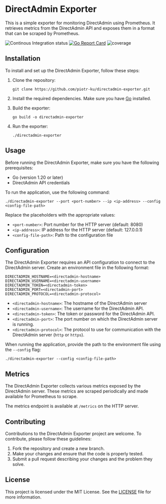 # DirectAdmin Exporter

This is a simple exporter for monitoring DirectAdmin using Prometheus. It retrieves metrics from the DirectAdmin API and exposes them in a format that can be scraped by Prometheus.

![Continous Integration status](https://github.com/piotr-ku/directadmin-exporter/actions/workflows/integration.yml/badge.svg?branch=main) [![Go Report Card](https://goreportcard.com/badge/github.com/piotr-ku/directadmin-exporter)](https://goreportcard.com/report/github.com/piotr-ku/directadmin-exporter) ![coverage](https://raw.githubusercontent.com/piotr-ku/directadmin-exporter/badges/.badges/main/coverage.svg)

## Installation

To install and set up the DirectAdmin Exporter, follow these steps:

1. Clone the repository:

   ```shell
   git clone https://github.com/piotr-ku/directadmin-exporter.git
   ```

2. Install the required dependencies. Make sure you have [Go](https://golang.org/doc/install) installed.

3. Build the exporter:

   ```shell
   go build -o directadmin-exporter
   ```

4. Run the exporter:

   ```shell
   ./directadmin-exporter
   ```

## Usage

Before running the DirectAdmin Exporter, make sure you have the following prerequisites:

- Go (version 1.20 or later)
- DirectAdmin API credentials

To run the application, use the following command:

```shell
./directadmin-exporter --port <port-number> --ip <ip-address> --config <config-file-path>
```

Replace the placeholders with the appropriate values:

- `<port-number>`: Port number for the HTTP server (default: 8080)
- `<ip-address>`: IP address for the HTTP server (default: 127.0.0.1)
- `<config-file-path>`: Path to the configuration file

## Configuration

The DirectAdmin Exporter requires an API configuration to connect to the DirectAdmin server. Create an environment file in the following format:

```
DIRECTADMIN_HOSTNAME=<directadmin-hostname>
DIRECTADMIN_USERNAME=<directadmin-username>
DIRECTADMIN_TOKEN=<directadmin-token>
DIRECTADMIN_PORT=<directadmin-port>
DIRECTADMIN_PROTOCOL=<directadmin-protocol>
```

- `<directadmin-hostname>`: The hostname of the DirectAdmin server
- `<directadmin-username>`: The username for the DirectAdmin API.
- `<directadmin-token>`: The token or password for the DirectAdmin API.
- `<directadmin-port>`: The port number on which the DirectAdmin server is running.
- `<directadmin-protocol>`: The protocol to use for communication with the DirectAdmin server (`http` or `https`).

When running the application, provide the path to the environment file using the `--config` flag:

```shell
./directadmin-exporter --config <config-file-path>
```

## Metrics

The DirectAdmin Exporter collects various metrics exposed by the DirectAdmin server. These metrics are scraped periodically and made available for Prometheus to scrape.

The metrics endpoint is available at `/metrics` on the HTTP server.

## Contributing

Contributions to the DirectAdmin Exporter project are welcome. To contribute, please follow these guidelines:

1. Fork the repository and create a new branch.
2. Make your changes and ensure that the code is properly tested.
3. Submit a pull request describing your changes and the problem they solve.

## License

This project is licensed under the MIT License. See the [LICENSE](LICENSE) file for more information.
